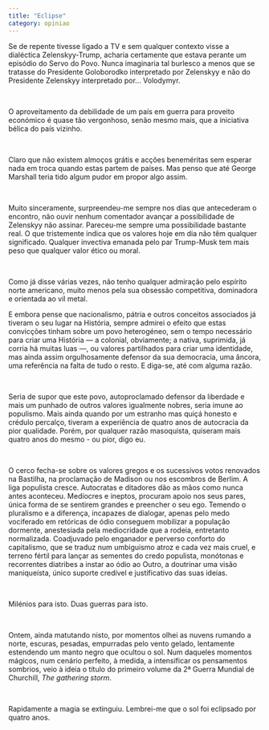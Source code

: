 ```yaml
---
title: "Eclipse"
category: opiniao
---
```


Se de repente tivesse ligado a TV e sem qualquer contexto visse a dialéctica Zelenskyy-Trump, acharia certamente que estava perante um episódio do Servo do Povo. Nunca imaginaria tal burlesco a menos que se tratasse do Presidente Goloborodko interpretado por Zelenskyy e não do Presidente Zelenskyy interpretado por... Volodymyr.

<br/>

O aproveitamento da debilidade de um país em guerra para proveito económico é quase tão vergonhoso, senão mesmo mais, que a iniciativa bélica do país vizinho. 

<br/>

Claro que não existem almoços grátis e acções beneméritas sem esperar nada em troca quando estas partem de países. Mas penso que até George Marshall teria tido algum pudor em propor algo assim.

<br/>

Muito sinceramente, surpreendeu-me sempre nos dias que antecederam o encontro, não ouvir nenhum comentador avançar a possibilidade de Zelenskyy não assinar. Pareceu-me sempre uma possibilidade bastante real. O que tristemente indica que os valores hoje em dia não têm qualquer significado. Qualquer invectiva emanada pelo par Trump-Musk tem mais peso que qualquer valor ético ou moral.

<br/>

Como já disse várias vezes, não tenho qualquer admiração pelo espírito norte americano, muito menos pela sua obsessão competitiva, dominadora e orientada ao vil metal.

E embora pense que nacionalismo, pátria e outros conceitos associados já tiveram o seu lugar na História, sempre admirei o efeito que estas convicções tinham sobre um povo heterogéneo, sem o tempo necessário para criar uma História &mdash; a colonial, obviamente; a nativa, suprimida, já corria há muitas luas &mdash;, ou valores partilhados para criar uma identidade, mas ainda assim orgulhosamente defensor da sua democracia, uma âncora, uma referência na falta de tudo o resto. E diga-se, até com alguma razão.

<br/>

Seria de supor que este povo, autoproclamado defensor da liberdade e mais um punhado de outros valores igualmente nobres, seria imune ao populismo. Mais ainda quando por um estranho mas quiçá honesto e crédulo percalço, tiveram a experiência de quatro anos de autocracia da pior qualidade. Porém, por qualquer razão masoquista, quiseram mais quatro anos do mesmo - ou pior, digo eu.

<br/>

O cerco fecha-se sobre os valores gregos e os sucessivos votos renovados na Bastilha, na proclamação de Madison ou nos escombros de Berlim. A liga populista cresce. Autocratas e ditadores dão as mãos como nunca antes aconteceu. Medíocres e ineptos, procuram apoio nos seus pares, única forma de se sentirem grandes e preencher o seu ego. Temendo o pluralismo e a diferença, incapazes de dialogar, apenas pelo medo vociferado em retóricas de ódio conseguem mobilizar a população dormente, anestesiada pela mediocridade que a rodeia, entretanto normalizada. Coadjuvado pelo enganador e perverso conforto do capitalismo, que se traduz num umbiguismo atroz e cada vez mais cruel, e terreno fértil para lançar as sementes do credo populista, monótonas e recorrentes diatribes a instar ao ódio ao Outro, a doutrinar uma visão maniqueísta, único suporte credível e justificativo das suas ideias.

<br/>

Milénios para isto. Duas guerras para isto.

<br/>

Ontem, ainda matutando nisto, por momentos olhei as nuvens rumando a norte, escuras, pesadas, empurradas pelo vento gelado, lentamente estendendo um manto negro que ocultou o sol.
Num daqueles momentos mágicos, num cenário perfeito, à medida, a intensificar os pensamentos sombrios, veio à ideia o título do primeiro volume da 2ª Guerra Mundial de Churchill, _The gathering storm_.

<br/>

Rapidamente a magia se extinguiu. Lembrei-me que o sol foi eclipsado por quatro anos.